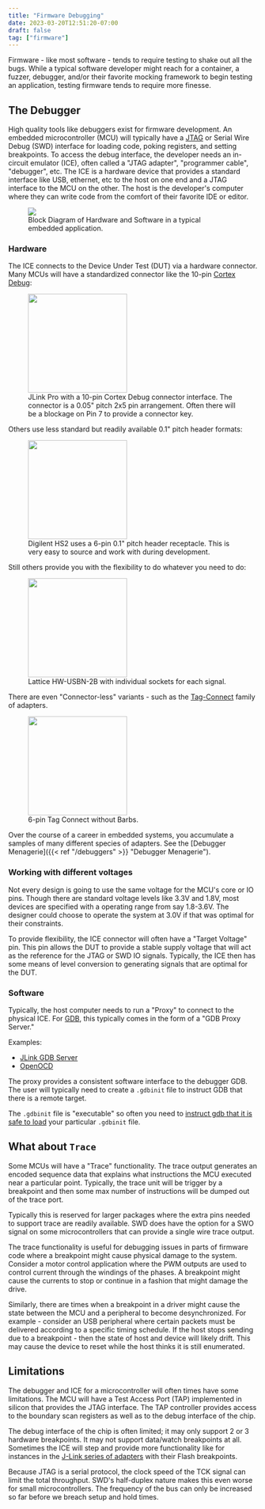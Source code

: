 ```yaml
---
title: "Firmware Debugging"
date: 2023-03-20T12:51:20-07:00
draft: false
tag: ["firmware"]
---
```


Firmware - like most software - tends to require testing to shake out all the bugs. While a typical software developer might reach for a container, a fuzzer, debugger, and/or their favorite mocking framework to begin testing an application, testing firmware tends to require more finesse.

<!--more-->

## The Debugger

High quality tools like debuggers exist for firmware development. An embedded microcontroller (MCU) will typically have a [JTAG](https://en.wikipedia.org/wiki/JTAG) or Serial Wire Debug (SWD) interface for loading code, poking registers, and setting breakpoints. To access the debug interface, the developer needs an in-circuit emulator (ICE), often called a "JTAG adapter", "programmer cable", "debugger", etc. The ICE is a hardware device that provides a standard interface like USB, ethernet, etc to the host on one end
and a JTAG interface to the MCU on the other. The host is the developer's computer where they can write code from the comfort of their favorite IDE or editor.

<figure class="page-figure">
<img src="/images/Debugger_BlockDiagram.png">
<figcaption> Block Diagram of Hardware and Software in a typical embedded application. </figcaption>
</figure>

### Hardware

The ICE connects to the Device Under Test (DUT) via a hardware connector. Many MCUs will have a standardized connector like the 10-pin [Cortex Debug](https://developer.arm.com/documentation/101416/0100/Hardware-Description/Target-Interfaces/Cortex-Debug--10-pin-):

<figure class="page-figure">
<img width="200rem" src="/images/JLINK_CortexDebug.jpg">
<figcaption> JLink Pro with a 10-pin Cortex Debug connector interface. The connector is a 0.05" pitch 2x5 pin arrangement. Often there will be a blockage on Pin 7 to provide a connector key. </figcaption>
</figure>

Others use less standard but readily available 0.1" pitch header formats:

<figure class="page-figure">
<img width="200rem" src="/images/HS2_InlineHeader.jpg">
<figcaption> Digilent HS2 uses a 6-pin 0.1" pitch header receptacle. This is very easy to source and work with during development. </figcaption>
</figure>

Still others provide you with the flexibility to do whatever you need to do:

<figure class="page-figure">
<img width="200rem" src="/images/Lattice_IndivHeaders.jpg">
<figcaption> Lattice HW-USBN-2B with individual sockets for each signal. </figcaption>
</figure>

There are even "Connector-less" variants - such as the [Tag-Connect](https://www.tag-connect.com/products) family of adapters.

<figure class="page-figure">
<img width="200rem" src="/images/TagConnect_6pin.png">
<figcaption> 6-pin Tag Connect without Barbs. </figcaption>
</figure>


Over the course of a career in embedded systems, you accumulate a samples of many different species of adapters. See the [Debugger Menagerie]({{< ref "/debuggers" >}} "Debugger Menagerie").

### Working with different voltages

Not every design is going to use the same voltage for the MCU's core or IO pins. Though there are standard voltage levels like 3.3V and 1.8V, most devices are specified with a operating range from say 1.8-3.6V. The designer could choose to operate the system at 3.0V if that was optimal for their constraints.

To provide flexibility, the ICE connector will often have a "Target Voltage" pin. This pin allows the DUT to provide a stable supply voltage that will act as the reference for the JTAG or SWD IO signals. Typically, the ICE then has some means of level conversion to generating signals that are optimal for the DUT.

### Software

Typically, the host computer needs to run a "Proxy" to connect to the physical ICE. For [GDB](https://www.sourceware.org/gdb/), this typically comes in the form of a "GDB Proxy Server."

Examples:

*  [JLink GDB Server](https://wiki.segger.com/J-Link_GDB_Server)
*  [OpenOCD](https://openocd.org/)

The proxy provides a consistent software interface to the debugger GDB. The user will typically need to create a `.gdbinit` file to
instruct GDB that there is a remote target.

The `.gdbinit` file is "executable" so often you need to [instruct gdb that it is safe to load](https://sourceware.org/gdb/onlinedocs/gdb/Auto_002dloading-safe-path.html) your particular `.gdbinit` file.

## What about `Trace`

Some MCUs will have a "Trace" functionality. The trace output generates an encoded sequence data that explains what instructions the MCU executed near a particular point. Typically, the trace unit will be trigger by a breakpoint and then some max number of instructions will be dumped out of the trace port.

Typically this is reserved for larger packages where the extra pins needed to support trace are readily available. SWD does have the option for a SWO signal on some microcontrollers that can provide a single wire trace output.

The trace functionality is useful for debugging issues in parts of firmware code where a breakpoint might cause physical damage to the system. Consider a motor control application where the PWM outputs are used to control current through the windings of the phases. A breakpoint might cause the currents to stop or continue in a fashion that might damage the drive.

Similarly, there are times when a breakpoint in a driver might cause the state between the MCU and a peripheral to become desynchronized. For example - consider an USB peripheral where certain packets must be delivered according to a specific timing schedule. If the host stops sending due to a breakpoint - then the state of host and device will likely drift. This may cause the device to reset while the host thinks it is still enumerated.


## Limitations

The debugger and ICE for a microcontroller will often times have some limitations. The MCU will have a Test Access Port (TAP) implemented in silicon that provides the JTAG interface. The TAP controller provides access to the boundary scan registers as well as to the debug interface of the chip.

The debug interface of the chip is often limited; it may only support 2 or 3 hardware breakpoints. It may not support data/watch breakpoints at all. Sometimes the ICE will step and provide more functionality like for instances in the [J-Link series of adapters](https://www.segger.com/products/debug-probes/j-link/) with their Flash breakpoints.

Because JTAG is a serial protocol, the clock speed of the TCK signal can limit the total throughput. SWD's half-duplex nature makes this even worse for small microcontrollers. The frequency of the bus can only be increased so far before we breach setup and hold times.

